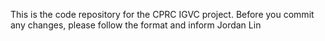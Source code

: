This is the code repository for the CPRC IGVC project.
Before you commit any changes, please follow the format and inform Jordan Lin
